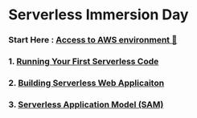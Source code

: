 # Serverless Immersion Day

### Start Here : [Access to AWS environment 🏁](https://dashboard.eventengine.run/login)



### 1. [Running Your First Serverless Code](https://aws.amazon.com/getting-started/hands-on/run-serverless-code/)

### 2. [Building Serverless Web Applicaiton](https://webapp.serverlessworkshops.io/)

### 3. [Serverless Application Model (SAM)](https://webapp.serverlessworkshops.io/)


